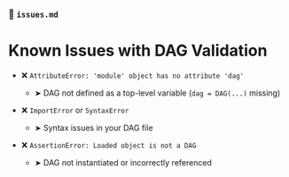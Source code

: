 ### 📄 `issues.md`


# Known Issues with DAG Validation

- ❌ `AttributeError: 'module' object has no attribute 'dag'`  
  - ➤ DAG not defined as a top-level variable (`dag = DAG(...)` missing)

- ❌ `ImportError` or `SyntaxError`  
  - ➤ Syntax issues in your DAG file

- ❌ `AssertionError: Loaded object is not a DAG`  
  - ➤ DAG not instantiated or incorrectly referenced
